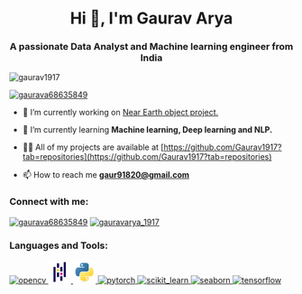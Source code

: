 <h1 align="center">Hi 👋, I'm Gaurav Arya</h1>
<h3 align="center">A passionate Data Analyst and Machine learning engineer from India</h3>

<p align="left"> <img src="https://komarev.com/ghpvc/?username=gaurav1917&label=Profile%20views&color=0e75b6&style=flat" alt="gaurav1917" /> </p>

<p align="left"> <a href="https://twitter.com/gaurava68635849" target="blank"><img src="https://img.shields.io/twitter/follow/gaurava68635849?logo=twitter&style=for-the-badge" alt="gaurava68635849" /></a> </p>

- 🔭 I’m currently working on [Near Earth object project.](https://drive.google.com/drive/folders/189S0nvhTKOWPx8PIKGyxO77h-bI9trDJ?usp=share_link)

- 🌱 I’m currently learning **Machine learning, Deep learning and NLP.**

- 👨‍💻 All of my projects are available at [https://github.com/Gaurav1917?tab=repositories](https://github.com/Gaurav1917?tab=repositories)

- 📫 How to reach me **gaur91820@gmail.com**

<h3 align="left">Connect with me:</h3>
<p align="left">
<a href="https://twitter.com/gaurava68635849" target="blank"><img align="center" src="https://raw.githubusercontent.com/rahuldkjain/github-profile-readme-generator/master/src/images/icons/Social/twitter.svg" alt="gaurava68635849" height="30" width="40" /></a>
<a href="https://instagram.com/gauravarya_1917" target="blank"><img align="center" src="https://raw.githubusercontent.com/rahuldkjain/github-profile-readme-generator/master/src/images/icons/Social/instagram.svg" alt="gauravarya_1917" height="30" width="40" /></a>
</p>

<h3 align="left">Languages and Tools:</h3>
<p align="left"> <a href="https://opencv.org/" target="_blank" rel="noreferrer"> <img src="https://www.vectorlogo.zone/logos/opencv/opencv-icon.svg" alt="opencv" width="40" height="40"/> </a> <a href="https://pandas.pydata.org/" target="_blank" rel="noreferrer"> <img src="https://raw.githubusercontent.com/devicons/devicon/2ae2a900d2f041da66e950e4d48052658d850630/icons/pandas/pandas-original.svg" alt="pandas" width="40" height="40"/> </a> <a href="https://www.python.org" target="_blank" rel="noreferrer"> <img src="https://raw.githubusercontent.com/devicons/devicon/master/icons/python/python-original.svg" alt="python" width="40" height="40"/> </a> <a href="https://pytorch.org/" target="_blank" rel="noreferrer"> <img src="https://www.vectorlogo.zone/logos/pytorch/pytorch-icon.svg" alt="pytorch" width="40" height="40"/> </a> <a href="https://scikit-learn.org/" target="_blank" rel="noreferrer"> <img src="https://upload.wikimedia.org/wikipedia/commons/0/05/Scikit_learn_logo_small.svg" alt="scikit_learn" width="40" height="40"/> </a> <a href="https://seaborn.pydata.org/" target="_blank" rel="noreferrer"> <img src="https://seaborn.pydata.org/_images/logo-mark-lightbg.svg" alt="seaborn" width="40" height="40"/> </a> <a href="https://www.tensorflow.org" target="_blank" rel="noreferrer"> <img src="https://www.vectorlogo.zone/logos/tensorflow/tensorflow-icon.svg" alt="tensorflow" width="40" height="40"/> </a> </p>
